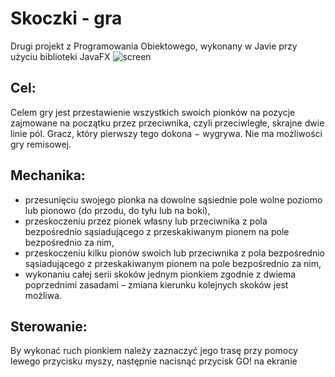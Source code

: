 # Skoczki - gra
 Drugi projekt z Programowania Obiektowego, wykonany w Javie przy użyciu biblioteki JavaFX
 ![screen](https://user-images.githubusercontent.com/80721230/190898522-6c9b6c18-b23b-40e1-ac40-82b7c53200ea.png)

 
## Cel:
Celem gry jest przestawienie wszystkich swoich pionków na pozycje zajmowane na początku przez przeciwnika, czyli przeciwległe, skrajne dwie linie pól. Gracz, który pierwszy tego dokona − wygrywa. Nie ma możliwości gry remisowej.
## Mechanika:
- przesunięciu swojego pionka na dowolne sąsiednie pole wolne poziomo lub pionowo (do przodu, do tyłu lub na boki),
- przeskoczeniu przez pionek własny lub przeciwnika z pola bezpośrednio sąsiadującego z przeskakiwanym pionem na pole bezpośrednio za nim,
- przeskoczeniu kilku pionów swoich lub przeciwnika z pola bezpośrednio sąsiadującego z przeskakiwanym pionem na pole bezpośrednio za nim,
- wykonaniu całej serii skoków jednym pionkiem zgodnie z dwiema poprzednimi zasadami – zmiana kierunku kolejnych skoków jest możliwa.
## Sterowanie:
By wykonać ruch pionkiem należy zaznaczyć jego trasę przy pomocy lewego przycisku myszy, następnie nacisnąć przycisk GO! na ekranie
